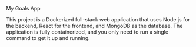 My Goals App

This project is a Dockerized full-stack web application that uses Node.js for the backend, React for the frontend, and MongoDB as the database. The application is fully containerized, and you only need to run a single command to get it up and running.
